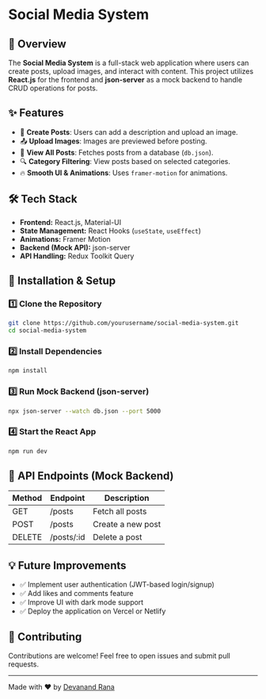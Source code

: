 # Social Media System

## 📌 Overview

The **Social Media System** is a full-stack web application where users can create posts, upload images, and interact with content. This project utilizes **React.js** for the frontend and **json-server** as a mock backend to handle CRUD operations for posts.

## ✨ Features

- 📝 **Create Posts**: Users can add a description and upload an image.
- 📤 **Upload Images**: Images are previewed before posting.
- 📄 **View All Posts**: Fetches posts from a database (`db.json`).
- 🔍 **Category Filtering**: View posts based on selected categories.
- 🔥 **Smooth UI & Animations**: Uses `framer-motion` for animations.

## 🛠 Tech Stack

- **Frontend:** React.js, Material-UI
- **State Management:** React Hooks (`useState`, `useEffect`)
- **Animations:** Framer Motion
- **Backend (Mock API):** json-server
- **API Handling:** Redux Toolkit Query

## 🚀 Installation & Setup

### **1️⃣ Clone the Repository**

```sh
git clone https://github.com/yourusername/social-media-system.git
cd social-media-system
```

### **2️⃣ Install Dependencies**

```sh
npm install
```

### **3️⃣ Run Mock Backend (json-server)**

```sh
npx json-server --watch db.json --port 5000
```

### **4️⃣ Start the React App**

```sh
npm run dev
```

## 📌 API Endpoints (Mock Backend)

| Method | Endpoint   | Description       |
| ------ | ---------- | ----------------- |
| GET    | /posts     | Fetch all posts   |
| POST   | /posts     | Create a new post |
| DELETE | /posts/:id | Delete a post     |

## 💡 Future Improvements

- ✅ Implement user authentication (JWT-based login/signup)
- ✅ Add likes and comments feature
- ✅ Improve UI with dark mode support
- ✅ Deploy the application on Vercel or Netlify

## 🤝 Contributing

Contributions are welcome! Feel free to open issues and submit pull requests.

---

Made with ❤️ by [Devanand Rana](https://github.com/Devanand75way)

